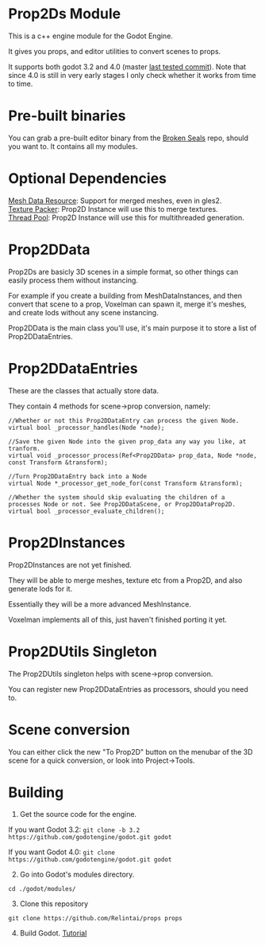 # Prop2Ds Module

This is a c++ engine module for the Godot Engine.

It gives you props, and editor utilities to convert scenes to props.

It supports both godot 3.2 and 4.0 (master [last tested commit](https://github.com/godotengine/godot/commit/b7e10141197fdd9b0dbc4cfa7890329510d36540)). Note that since 4.0 is still in very early stages I only
check whether it works from time to time.

# Pre-built binaries

You can grab a pre-built editor binary from the [Broken Seals](https://github.com/Relintai/broken_seals/releases)
repo, should you want to. It contains all my modules.

# Optional Dependencies

[Mesh Data Resource](https://github.com/Relintai/mesh_data_resource): Support for merged meshes, even in gles2.\
[Texture Packer](https://github.com/Relintai/texture_packer): Prop2D Instance will use this to merge textures.\
[Thread Pool](https://github.com/Relintai/thread_pool): Prop2D Instance will use this for multithreaded generation.

# Prop2DData

Prop2Ds are basicly 3D scenes in a simple format, so other things can easily process them without instancing.

For example if you create a building from MeshDataInstances, and then convert that scene to a prop, Voxelman
can spawn it, merge it's meshes, and create lods without any scene instancing.

Prop2DData is the main class you'll use, it's main purpose it to store a list of Prop2DDataEntries.

# Prop2DDataEntries

These are the classes that actually store data.

They contain 4 methods for scene->prop conversion, namely:

```
//Whether or not this Prop2DDataEntry can process the given Node.
virtual bool _processor_handles(Node *node);

//Save the given Node into the given prop_data any way you like, at tranform.
virtual void _processor_process(Ref<Prop2DData> prop_data, Node *node, const Transform &transform);

//Turn Prop2DDataEntry back into a Node
virtual Node *_processor_get_node_for(const Transform &transform);

//Whether the system should skip evaluating the children of a processes Node or not. See Prop2DDataScene, or Prop2DDataProp2D.
virtual bool _processor_evaluate_children();
```

# Prop2DInstances

Prop2DInstances are not yet finished.

They will be able to merge meshes, texture etc from a Prop2D, and also generate lods for it.

Essentially they will be a more advanced MeshInstance.

Voxelman implements all of this, just haven't finished porting it yet.

# Prop2DUtils Singleton

The Prop2DUtils singleton helps with scene->prop conversion.

You can register new Prop2DDataEntries as processors, should you need to.

# Scene conversion

You can either click the new "To Prop2D" button on the menubar of the 3D scene for a quick conversion,
or look into Project->Tools.

# Building

1. Get the source code for the engine.

If you want Godot 3.2:
```git clone -b 3.2 https://github.com/godotengine/godot.git godot```

If you want Godot 4.0:
```git clone https://github.com/godotengine/godot.git godot```


2. Go into Godot's modules directory.

```
cd ./godot/modules/
```

3. Clone this repository

```
git clone https://github.com/Relintai/props props
```

4. Build Godot. [Tutorial](https://docs.godotengine.org/en/latest/development/compiling/index.html)


